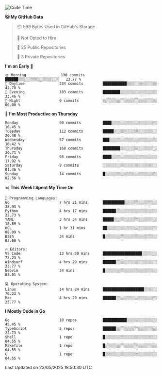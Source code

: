 <!--START_SECTION:waka-->
![Code Time](http://img.shields.io/badge/Code%20Time-1%2C248%20hrs%2030%20mins-blue)

**🐱 My GitHub Data** 

> 📦 599 Bytes Used in GitHub's Storage 
 > 
> 🚫 Not Opted to Hire
 > 
> 📜 25 Public Repositories 
 > 
> 🔑 3 Private Repositories 
 > 
**I'm an Early 🐤** 

```text
🌞 Morning                130 commits         ██████░░░░░░░░░░░░░░░░░░░   23.77 % 
🌆 Daytime                234 commits         ███████████░░░░░░░░░░░░░░   42.78 % 
🌃 Evening                183 commits         ████████░░░░░░░░░░░░░░░░░   33.46 % 
🌙 Night                  0 commits           ░░░░░░░░░░░░░░░░░░░░░░░░░   00.00 % 
```
📅 **I'm Most Productive on Thursday** 

```text
Monday                   90 commits          ████░░░░░░░░░░░░░░░░░░░░░   16.45 % 
Tuesday                  112 commits         █████░░░░░░░░░░░░░░░░░░░░   20.48 % 
Wednesday                57 commits          ███░░░░░░░░░░░░░░░░░░░░░░   10.42 % 
Thursday                 168 commits         ████████░░░░░░░░░░░░░░░░░   30.71 % 
Friday                   98 commits          ████░░░░░░░░░░░░░░░░░░░░░   17.92 % 
Saturday                 8 commits           ░░░░░░░░░░░░░░░░░░░░░░░░░   01.46 % 
Sunday                   14 commits          █░░░░░░░░░░░░░░░░░░░░░░░░   02.56 % 
```


📊 **This Week I Spent My Time On** 

```text
💬 Programming Languages: 
Go                       7 hrs 21 mins       ██████████░░░░░░░░░░░░░░░   38.93 % 
Python                   4 hrs 17 mins       ██████░░░░░░░░░░░░░░░░░░░   22.73 % 
YAML                     3 hrs 34 mins       █████░░░░░░░░░░░░░░░░░░░░   18.89 % 
HCL                      1 hr 31 mins        ██░░░░░░░░░░░░░░░░░░░░░░░   08.09 % 
Bash                     34 mins             █░░░░░░░░░░░░░░░░░░░░░░░░   03.00 % 

🔥 Editors: 
VS Code                  13 hrs 50 mins      ██████████████████░░░░░░░   73.23 % 
Windsurf                 4 hrs 29 mins       ██████░░░░░░░░░░░░░░░░░░░   23.77 % 
Neovim                   34 mins             █░░░░░░░░░░░░░░░░░░░░░░░░   03.01 % 

💻 Operating System: 
Linux                    14 hrs 24 mins      ███████████████████░░░░░░   76.23 % 
Mac                      4 hrs 29 mins       ██████░░░░░░░░░░░░░░░░░░░   23.77 % 
```

**I Mostly Code in Go** 

```text
Go                       10 repos            ███████████░░░░░░░░░░░░░░   45.45 % 
TypeScript               5 repos             ██████░░░░░░░░░░░░░░░░░░░   22.73 % 
Shell                    1 repo              █░░░░░░░░░░░░░░░░░░░░░░░░   04.55 % 
Makefile                 1 repo              █░░░░░░░░░░░░░░░░░░░░░░░░   04.55 % 
C                        1 repo              █░░░░░░░░░░░░░░░░░░░░░░░░   04.55 % 
```




 Last Updated on 23/05/2025 18:50:30 UTC
<!--END_SECTION:waka-->
